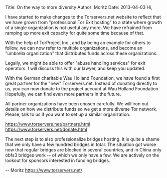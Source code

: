 Title:  On the way to more diversity
Author: Moritz 
Date: 2013-04-03
Hi,

I have started to make changes to the Torservers.net website to reflect
that we have grown from "professional Tor Exit hosting" to a state where
growth of a single organization is not useful any more. We have
refrained from ramping up more exit capacity for quite some time because
of that.

With the help of TorProject Inc., and by being an example for others to
follow, we can now refer to multiple organizations, and become an
"umbrella organization" that distributes funds across these organizations.

Legally, we might be able to offer "abuse handling services" for exit
operators. I will discuss this with our lawyer, and keep you updated.

With the German charitable Wau Holland Foundation, we have found a first
great partner for the "new" Torservers.net. Instead of donating directly
to us, you can now donate to the project account at Wau Holland
Foundation. Hopefully, we can find even more partners in the future.

All partner organizations have been chosen carefully. We will iron out
details on how we distribute funds so we get a more diverse Tor network.
Please, talk to us if you want to set up a similar organization.

https://www.torservers.net/partners.html
https://www.torservers.net/donate.html

The next step is to also professionalize bridges hosting. It is quite a
shame that we only have a few hundred bridges in total. The situation
got worse now that regular bridges are blocked in several countries, and
in China only obfs3 bridges work -- of which we only have a few. We are
actively on the lookout for sponsors interested in funding bridges.

-- 
Moritz
https://www.torservers.net/
